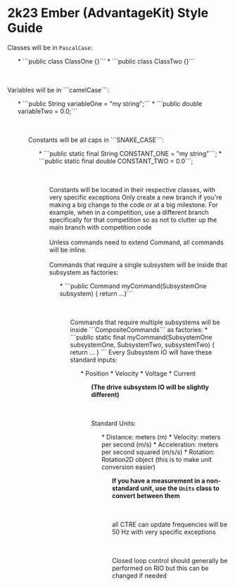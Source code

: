 # 2k23 Ember (AdvantageKit) Style Guide
Classes will be in ```PascalCase```:
<ul>
* ```public class ClassOne {}```
* ```public class ClassTwo {}```
</ul>
<br/><br/>
Variables will be in ```camelCase```:
<ul>
* ```public String variableOne = "my string";```
* ```public double variableTwo = 0.0;```
<ul/>
<br/><br/>
Constants will be all caps in ```SNAKE_CASE```:
<ul>
* ```public static final String CONSTANT_ONE = "my string"```;
* ```public static final double CONSTANT_TWO = 0.0```;
<ul/>
<br/><br/>
Constants will be located in their respective classes, with very specific exceptions
Only create a new branch if you're making a big change to the code or at a big milestone. For example, when in a competition, use a different branch specifically for that competition so as not to clutter up the main branch with competition code
<br/><br/>
Unless commands need to extend Command, all commands will be inline.
<br/><br/>
Commands that require a single subsystem will be inside that subsystem as factories:
<ul>
* ```public Command myCommand(SubsystemOne subsystem) { return ...}```
<ul/>
<br/><br/>
Commands that require multiple subsystems will be inside ```CompositeCommands``` as factories:
* ```public static final myCommand(SubsystemOne subsystemOne, SubsystemTwo, subsystemTwo) { return ... } ```
Every Subsystem IO will have these standard inputs:
<ul>
* Position
* Velocity
* Voltage
* Current
<ul/>

**(The drive subsystem IO will be slightly different)**

<br/><br/>
Standard Units:
<ul>
* Distance: meters (m)
* Velocity: meters per second (m/s)
* Acceleration: meters per second squared (m/s/s)
* Rotation: Rotation2D object (this is to make unit conversion easier)
<ul/>

**If you have a measurement in a non-standard unit, use the ```Units``` class to convert between them**

<br/><br/>
all CTRE can update frequencies will be 50 Hz with very specific exceptions

<br/><br/>
Closed loop control should generally be performed on RIO but this can be changed if needed
